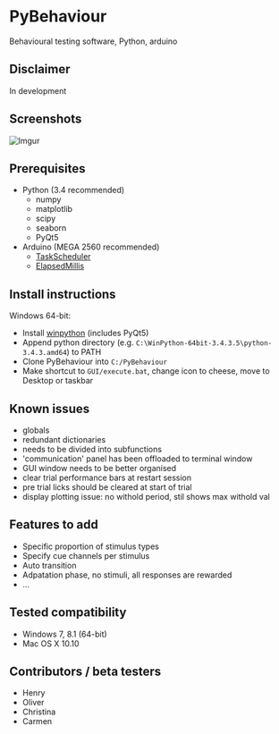 # PyBehaviour
Behavioural testing software, Python, arduino

## Disclaimer
In development

## Screenshots
![Imgur](http://i.imgur.com/Fzr6LJq.png)

## Prerequisites
* Python (3.4 recommended)
  * numpy
  * matplotlib
  * scipy
  * seaborn
  * PyQt5
* Arduino (MEGA 2560 recommended)
  * [TaskScheduler](http://playground.arduino.cc/Code/TaskScheduler)
  * [ElapsedMillis](http://playground.arduino.cc/Code/ElapsedMillis)

## Install instructions
Windows 64-bit:
* Install [winpython](http://winpython.github.io) (includes PyQt5)
* Append python directory (e.g. `C:\WinPython-64bit-3.4.3.5\python-3.4.3.amd64`) to PATH
* Clone PyBehaviour into `C:/PyBehaviour`
* Make shortcut to `GUI/execute.bat`, change icon to cheese, move to Desktop or taskbar

## Known issues
* globals
* redundant dictionaries
* needs to be divided into subfunctions
* 'communication' panel has been offloaded to terminal window
* GUI window needs to be better organised
* clear trial performance bars at restart session
* pre trial licks should be cleared at start of trial
* display plotting issue: no withold period, stil shows max withold val

## Features to add
* Specific proportion of stimulus types
* Specify cue channels per stimulus
* Auto transition
* Adpatation phase, no stimuli, all responses are rewarded 
* ...

## Tested compatibility
* Windows 7, 8.1 (64-bit)
* Mac OS X 10.10

## Contributors / beta testers
* Henry
* Oliver
* Christina
* Carmen
